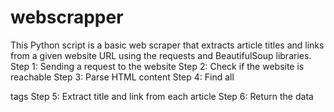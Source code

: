 # webscrapper
This Python script is a basic web scraper that extracts article titles and links from a given website URL using the requests and BeautifulSoup libraries.
Step 1: Sending a request to the website
Step 2: Check if the website is reachable
Step 3: Parse HTML content
Step 4: Find all <article> tags
Step 5: Extract title and link from each article
 Step 6: Return the data
